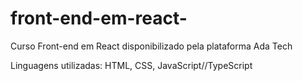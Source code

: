 # front-end-em-react-

Curso Front-end em React disponibilizado pela plataforma Ada Tech 

Linguagens utilizadas: HTML, CSS, JavaScript//TypeScript
